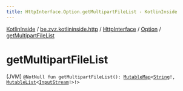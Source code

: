 ```yaml
---
title: HttpInterface.Option.getMultipartFileList - KotlinInside
---
```


[KotlinInside](../../../index.html) / [be.zvz.kotlininside.http](../../index.html) / [HttpInterface](../index.html) / [Option](index.html) / [getMultipartFileList](./get-multipart-file-list.html)

# getMultipartFileList

(JVM) `@NotNull fun getMultipartFileList(): `[`MutableMap`](https://kotlinlang.org/api/latest/jvm/stdlib/kotlin.collections/-mutable-map/index.html)`<`[`String`](https://kotlinlang.org/api/latest/jvm/stdlib/kotlin/-string/index.html)`!, `[`MutableList`](https://kotlinlang.org/api/latest/jvm/stdlib/kotlin.collections/-mutable-list/index.html)`<`[`InputStream`](https://docs.oracle.com/javase/7/docs/api/java/io/InputStream.html)`!>!>`
